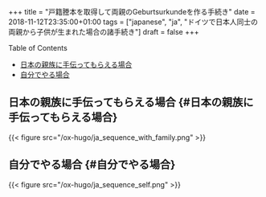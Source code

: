 +++
title = "戸籍謄本を取得して両親のGeburtsurkundeを作る手続き"
date = 2018-11-12T23:35:00+01:00
tags = ["japanese", "ja", "ドイツで日本人同士の両親から子供が生まれた場合の諸手続き"]
draft = false
+++

<div class="ox-hugo-toc toc">
<div></div>

<div class="heading">Table of Contents</div>

- [日本の親族に手伝ってもらえる場合](#日本の親族に手伝ってもらえる場合)
- [自分でやる場合](#自分でやる場合)

</div>
<!--endtoc-->


## 日本の親族に手伝ってもらえる場合 {#日本の親族に手伝ってもらえる場合}

{{< figure src="/ox-hugo/ja_sequence_with_family.png" >}}


## 自分でやる場合 {#自分でやる場合}

{{< figure src="/ox-hugo/ja_sequence_self.png" >}}
